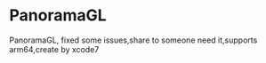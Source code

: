 # PanoramaGL
PanoramaGL, fixed some issues,share to someone need it,supports arm64,create by xcode7
